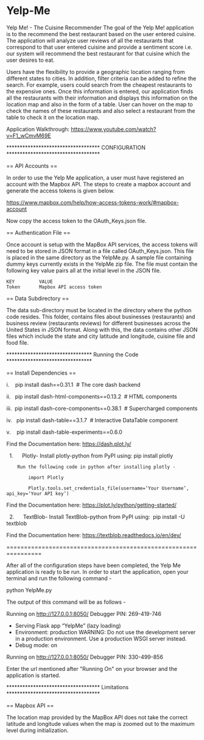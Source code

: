 # Yelp-Me
Yelp Me! - The Cuisine Recommender 
The goal of the Yelp Me! application is to the recommend the best restaurant based on the user entered cuisine. The application will analyze user reviews of all the restaurants that correspond to that user entered cuisine and provide a sentiment score i.e. our system will recommend the best restaurant for that cuisine which the user desires to eat.

Users have the flexibility to provide a geographic location ranging from different states to cities. In addition, filter criteria can be added to refine the search. For example, users could search from the cheapest restaurants to the expensive ones. Once this information is entered, our application finds all the restaurants with their information and displays this information on the location map and also in the form of a table. User can hover on the map to check the names of these restaurants and also select a restaurant from the table to check it on the location map. 

Application Walkthrough: https://www.youtube.com/watch?v=F1_wCmvM69E 

*********************************** CONFIGURATION ***********************************

== API Accounts ==

In order to use the Yelp Me application, a user must have registered an account with the Mapbox API.  The steps to create a mapbox account and generate the access tokens is given below.   

https://www.mapbox.com/help/how-access-tokens-work/#mapbox-account

Now copy the access token to the OAuth_Keys.json file.

== Authentication File ==

Once account is setup with the MapBox API services, the access tokens will need to be stored in JSON format in a file called OAuth_Keys.json.  This file is placed in the same directory as the YelpMe.py. A sample file containing dummy keys currently exists in the YelpMe zip file. The file must contain the following key value pairs all at the initial level in the JSON file.

    KEY         VALUE
    Token       Mapbox API access token


== Data Subdirectory ==

The data sub-directory must be located in the directory where the python code resides. This folder, contains files about businesses (restaurants) and business review (restaurants reviews) for different businesses across the United States in JSON format. Along with this, the data contains other JSON files which include the state and city latitude and longitude, cuisine file and food file.

******************************** Running the Code ********************************

== Install Dependencies ==

i.    pip install dash==0.31.1  # The core dash backend
	  
ii.   pip install dash-html-components==0.13.2  # HTML components
	  
iii.  pip install dash-core-components==0.38.1  # Supercharged components
	  
iv.   pip install dash-table==3.1.7  # Interactive DataTable component
	  
v.    pip install dash-table-experiments==0.6.0
	  
Find the Documentation here: https://dash.plot.ly/

 
1.      Plotly- Install plotly-python from PyPI using: pip install plotly

        Run the following code in python after installing plotly - 
	
		    import Plotly
		    
		    Plotly.tools.set_credentials_file(username=‘Your Username’, api_key=‘Your API key’)
		
Find the Documentation here: https://plot.ly/python/getting-started/
	
	
 
2.      TextBlob- Install TextBlob-python from PyPI using:  pip install -U textblob

Find the Documentation here: https://textblob.readthedocs.io/en/dev/
	

================================================================

After all of the configuration steps have been completed, the Yelp Me application is ready to be run.  In order to start the application, open your terminal and run the following command - 

python YelpMe.py


The output of this command will be as follows -  

Running on http://127.0.0.1:8050/ 
Debugger PIN: 269-419-746 
 * Serving Flask app “YelpMe” (lazy loading) 
 * Environment: production 
   WARNING: Do not use the development server in a production environment. 
   Use a production WSGI server instead. 
 * Debug mode: on 

Running on http://127.0.0.1:8050/ 
Debugger PIN: 330-499-856

Enter the url mentioned after "Running On" on your browser and the application is started.

*********************************** Limitations ***********************************

== Mapbox API ==

The location map provided by the MapBox API does not take the correct latitude and longitude values when the map is zoomed out to the maximum level during initialization. 

